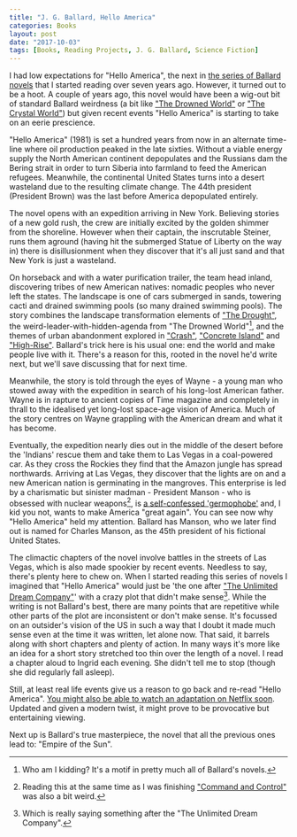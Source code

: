 ```yaml
---
title: "J. G. Ballard, Hello America"
categories: Books
layout: post
date: "2017-10-03"
tags: [Books, Reading Projects, J. G. Ballard, Science Fiction]
---
```


I had low expectations for "Hello America", the next in [the series of Ballard novels](j-g-ballard) that I started reading over seven years ago. However, it turned out to be a hoot. A couple of years ago, this novel would have been a wig-out bit of standard Ballard weirdness (a bit like ["The Drowned World"](the-drowned-world) or ["The Crystal World"](the-crystal-world)) but given recent events "Hello America" is starting to take on an eerie prescience.

"Hello America" (1981) is set a hundred years from now in an alternate time-line where oil production peaked in the late sixties. Without a viable energy supply the North American continent depopulates and the Russians dam the Bering strait in order to turn Siberia into farmland to feed the American refugees. Meanwhile, the continental United States turns into a desert wasteland due to the resulting climate change. The 44th president (President Brown) was the last before America depopulated entirely.

The novel opens with an expedition arriving in New York. Believing stories of a new gold rush, the crew are initially excited by the golden shimmer from the shoreline. However when their captain, the inscrutable Steiner, runs them aground (having hit the submerged Statue of Liberty on the way in) there is disillusionment when they discover that it's all just sand and that New York is just a wasteland. 

On horseback and with a water purification trailer, the team head inland, discovering tribes of new American natives: nomadic peoples who never left the states. The landscape is one of cars submerged in sands, towering cacti and drained swimming pools (so many drained swimming pools). The story combines the landscape transformation elements of ["The Drought"](the-drought), the weird-leader-with-hidden-agenda from "The Drowned World"[^1], and the themes of urban abandonment explored in ["Crash"](crash), ["Concrete Island"](concrete-island) and ["High-Rise"](high-rise). Ballard's trick here is his usual one: end the world and make people live with it. There's a reason for this, rooted in the novel he'd write next, but we'll save discussing that for next time.

Meanwhile, the story is told through the eyes of Wayne - a young man who stowed away with the expedition in search of his long-lost American father. Wayne is in rapture to ancient copies of Time magazine and completely in thrall to the idealised yet long-lost space-age vision of America. Much of the story centres on Wayne grappling with the American dream and what it has become. 

Eventually, the expedition nearly dies out in the middle of the desert before the 'Indians' rescue them and take them to Las Vegas in a coal-powered car. As they cross the Rockies they find that the Amazon jungle has spread northwards. Arriving at Las Vegas, they discover that the lights are on and a new American nation is germinating in the mangroves. This enterprise is led by a charismatic but sinister madman - President Manson - who is obsessed with nuclear weapons[^2], is [a self-confessed 'germophobe'](https://www.cnbc.com/2017/01/11/donald-trump-says-hes-a-germaphobe-as-he-dismisses-salacious-allegations.html) and, I kid you not, wants to make America "great again". You can see now why "Hello America" held my attention. Ballard has Manson, who we later find out is named for Charles Manson, as the 45th president of his fictional United States. 

The climactic chapters of the novel involve battles in the streets of Las Vegas, which is also made spookier by recent events. Needless to say, there's plenty here to chew on. When I started reading this series of novels I imagined that "Hello America" would just be 'the one after ["The Unlimited Dream Company"](unlimited-dream-company)' with a crazy plot that didn't make sense[^3]. While the writing is not Ballard's best, there are many points that are repetitive while other parts of the plot are inconsistent or don't make sense. It's focussed on an outsider's vision of the US in such a way that I doubt it made much sense even at the time it was written, let alone now. That said, it barrels along with short chapters and plenty of action. In many ways it's more like an idea for a short story stretched too thin over the length of a novel. I read a chapter aloud to Ingrid each evening. She didn't tell me to stop (though she did regularly fall asleep).

Still, at least real life events give us a reason to go back and re-read "Hello America". [You might also be able to watch an adaptation on Netflix soon](http://deadline.com/2017/05/netflix-jg-ballard-hello-america-ridley-scott-sci-fi-novel-1202095982/). Updated and given a modern twist, it might prove to be provocative but entertaining viewing.

Next up is Ballard's true masterpiece, the novel that all the previous ones lead to: "Empire of the Sun".    

[^1]: Who am I kidding? It's a motif in pretty much all of Ballard's novels.
[^2]: Reading this at the same time as I was finishing [\"Command and Control\"](command-and-control) was also a bit weird.
[^3]: Which is really saying something after the "The Unlimited Dream Company".
